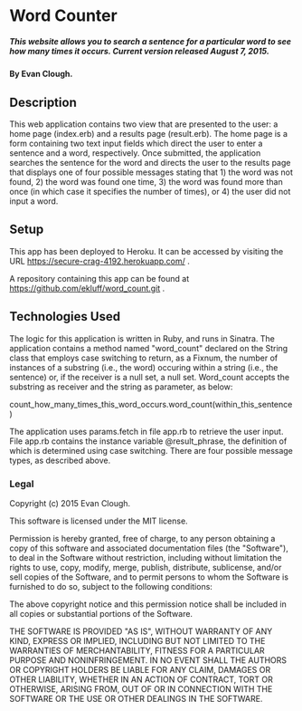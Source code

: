 # Word Counter

##### This website allows you to search a sentence for a particular word to see how many times it occurs. Current version released August 7, 2015.

#### By Evan Clough.

## Description

This web application contains two view that are presented to the user: a home page (index.erb) and a results page (result.erb). The home page is a form containing two text input fields which direct the user to enter a sentence and a word, respectively. Once submitted, the application searches the sentence for the word and directs the user to the results page that displays one of four possible messages stating that 1) the word was not found, 2) the word was found one time, 3) the word was found more than once (in which case it specifies the number of times), or 4) the user did not input a word.

## Setup

This app has been deployed to Heroku. It can be accessed by visiting the URL https://secure-crag-4192.herokuapp.com/ .

A repository containing this app can be found at https://github.com/ekluff/word_count.git .

## Technologies Used

The logic for this application is written in Ruby, and runs in Sinatra. The application contains a method named "word_count" declared on the String class that employs case switching to return, as a Fixnum, the number of instances of a substring (i.e., the word) occuring within a string (i.e., the sentence) or, if the receiver is a null set, a null set. Word_count accepts the substring as receiver and the string as parameter, as below:

  count_how_many_times_this_word_occurs.word_count(within_this_sentence)

The application uses params.fetch in file app.rb to retrieve the user input. File app.rb contains the instance variable @result_phrase, the definition of which is determined using case switching. There are four possible message types, as described above.

### Legal

Copyright (c) 2015 Evan Clough.

This software is licensed under the MIT license.

Permission is hereby granted, free of charge, to any person obtaining a copy
of this software and associated documentation files (the "Software"), to deal
in the Software without restriction, including without limitation the rights
to use, copy, modify, merge, publish, distribute, sublicense, and/or sell
copies of the Software, and to permit persons to whom the Software is
furnished to do so, subject to the following conditions:

The above copyright notice and this permission notice shall be included in
all copies or substantial portions of the Software.

THE SOFTWARE IS PROVIDED "AS IS", WITHOUT WARRANTY OF ANY KIND, EXPRESS OR
IMPLIED, INCLUDING BUT NOT LIMITED TO THE WARRANTIES OF MERCHANTABILITY,
FITNESS FOR A PARTICULAR PURPOSE AND NONINFRINGEMENT. IN NO EVENT SHALL THE
AUTHORS OR COPYRIGHT HOLDERS BE LIABLE FOR ANY CLAIM, DAMAGES OR OTHER
LIABILITY, WHETHER IN AN ACTION OF CONTRACT, TORT OR OTHERWISE, ARISING FROM,
OUT OF OR IN CONNECTION WITH THE SOFTWARE OR THE USE OR OTHER DEALINGS IN
THE SOFTWARE.
